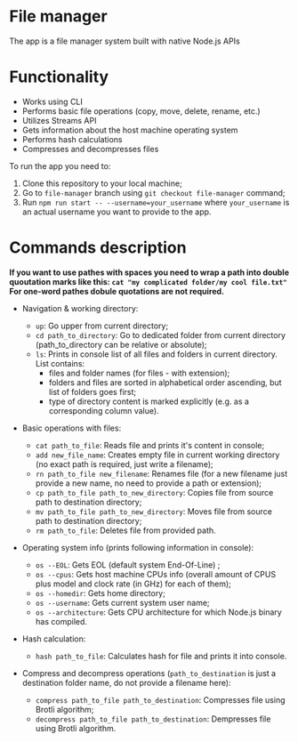 # File manager

The app is a file manager system built with native Node.js APIs

# Functionality

- Works using CLI
- Performs basic file operations (copy, move, delete, rename, etc.)
- Utilizes Streams API
- Gets information about the host machine operating system
- Performs hash calculations
- Compresses and decompresses files

To run the app you need to:

1. Clone this repository to your local machine;
2. Go to `file-manager` branch using `git checkout file-manager` command;
3. Run `npm run start -- --username=your_username` where `your_username` is an actual username you want to provide to the app.

# Commands description

**If you want to use pathes with spaces you need to wrap a path into double quoutation marks like this:
`cat "my complicated folder/my cool file.txt"`
For one-word pathes dobule quotations are not required.**

- Navigation & working directory:
    - `up`: Go upper from current directory;
    - `cd path_to_directory`: Go to dedicated folder from current directory (path_to_directory can be relative or absolute);
    - `ls`: Prints in console list of all files and folders in current directory. List contains:
        - files and folder names (for files - with extension);
        - folders and files are sorted in alphabetical order ascending, but list of folders goes first;
        - type of directory content is marked explicitly (e.g. as a corresponding column value).

- Basic operations with files:
    - `cat path_to_file`: Reads file and prints it's content in console;
    - `add new_file_name`: Creates empty file in current working directory (no exact path is required, just write a filename);
    - `rn path_to_file new_filename`: Renames file (for a new filename just provide a new name, no need to provide a path or extension);
    - `cp path_to_file path_to_new_directory`: Copies file from source path to destination directory;
    - `mv path_to_file path_to_new_directory`: Moves file from source path to destination directory;
    - `rm path_to_file`: Deletes file from provided path.

- Operating system info (prints following information in console):
    - `os --EOL`: Gets EOL (default system End-Of-Line) ;
    - `os --cpus`: Gets host machine CPUs info (overall amount of CPUS plus model and clock rate (in GHz) for each of them);
    - `os --homedir`: Gets home directory;
    - `os --username`: Gets current system user name;
    - `os --architecture`: Gets CPU architecture for which Node.js binary has compiled.

- Hash calculation:
    - `hash path_to_file`: Calculates hash for file and prints it into console.

- Compress and decompress operations (`path_to_destination` is just a destination folder name, do not provide a filename here):
    - `compress path_to_file path_to_destination`: Compresses file using Brotli algorithm;
    - `decompress path_to_file path_to_destination`: Dempresses file using Brotli algorithm.
